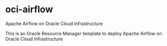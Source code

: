 # oci-airflow
Apache Airflow on Oracle Cloud Infrastructure

This is an Oracle Resource Manager template to deploy Apache Airflow on Oracle Cloud Infrastructure

